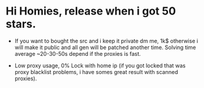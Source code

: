 # Hi Homies, release when i got 50 stars.

- If you want to bought the src and i keep it private dm me, 1k$ otherwise i will make it public and all gen will be patched another time.
Solving time average ~20-30-50s depend if the proxies is fast.

- Low proxy usage, 0% Lock with home ip (if you got locked that was proxy blacklist problems, i have somes great result with scanned proxies).

